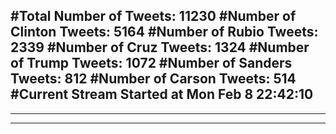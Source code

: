 #Total Number of Tweets: 11230 
#Number of Clinton Tweets: 5164
#Number of Rubio Tweets: 2339
#Number of Cruz Tweets: 1324
#Number of Trump Tweets: 1072
#Number of Sanders Tweets: 812
#Number of Carson Tweets: 514
#Current Stream Started at Mon Feb  8 22:42:10
---
---
---

